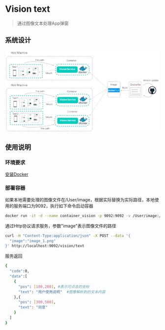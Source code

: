 # Vision text

> 通过图像文本处理App弹窗

## 系统设计

![](../image/container_service.png)

## 使用说明

### 环境要求

[安装Docker](https://yeasy.gitbooks.io/docker_practice/install/mac.html) 

### 部署容器

如果本地需要处理的图像文件在/User/image，根据实际替换为实际路径，本地使用的服务端口为9092，执行如下命令启动容器

```bash
docker run -it -d --name container_vision -p 9092:9092 -v /User/image:/vision/capture brighthai/vision
```

通过Http协议请求服务，参数"image"表示图像文件的路径
```bash
curl -H "Content-Type:application/json" -X POST --data '{
  "image":"image_1.png"
}' http://localhost:9092/vision/text
```
服务返回
```bash
{
  "code":0, 
  "data":[
    {
      "pos": [100,200], #表示可点击的坐标
      "text": "用户使用说明"  #图像解析到的文本内容
    },{
      "pos": [300,500],
      "text": "同意"
    }
  ]
}
```
